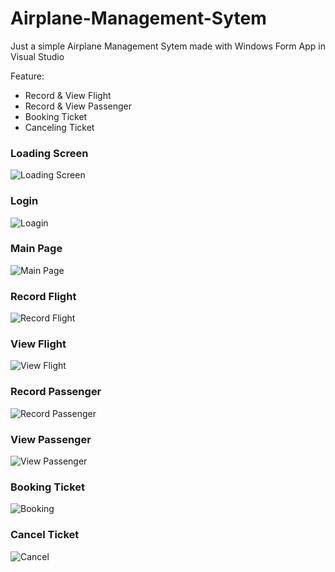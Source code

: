 # Airplane-Management-Sytem
Just a simple Airplane Management Sytem made with Windows Form App in Visual Studio

Feature:
- Record & View Flight
- Record & View Passenger
- Booking Ticket
- Canceling Ticket


### Loading Screen
![Loading Screen](https://github.com/Misdinar/Airplane-Management-Sytem/blob/main/img/loading.PNG?raw=true)

### Login
![Loagin](https://github.com/Misdinar/Airplane-Management-Sytem/blob/main/img/login.PNG?raw=true)

### Main Page
![Main Page](https://github.com/Misdinar/Airplane-Management-Sytem/blob/main/img/main.PNG?raw=true)

### Record Flight
![Record Flight](https://github.com/Misdinar/Airplane-Management-Sytem/blob/main/img/record_flight.PNG?raw=true)

### View Flight
![View Flight](https://github.com/Misdinar/Airplane-Management-Sytem/blob/main/img/view_flight.PNG?raw=true)

### Record Passenger
![Record Passenger](https://github.com/Misdinar/Airplane-Management-Sytem/blob/main/img/record_psngr.PNG?raw=true)

### View Passenger
![View Passenger](https://github.com/Misdinar/Airplane-Management-Sytem/blob/main/img/view_psngr.PNG?raw=true)

### Booking Ticket
![Booking](https://github.com/Misdinar/Airplane-Management-Sytem/blob/main/img/booking.PNG?raw=true)

### Cancel Ticket
![Cancel](https://github.com/Misdinar/Airplane-Management-Sytem/blob/main/img/cancel.PNG?raw=true)
